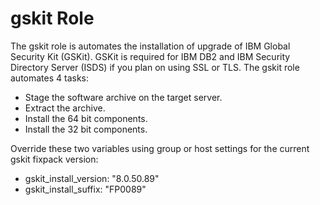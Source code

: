 # gskit Role
The gskit role is automates the installation of upgrade of IBM Global Security Kit (GSKit).
GSKit is required for IBM DB2 and IBM Security Directory Server (ISDS) if you plan on using SSL or TLS.
The gskit role automates 4 tasks:
- Stage the software archive on the target server.
- Extract the archive.
- Install the 64 bit components.
- Install the 32 bit components.

Override these two variables using group or host settings for the current gskit fixpack version:
- gskit_install_version:  "8.0.50.89"
- gskit_install_suffix: "FP0089"
